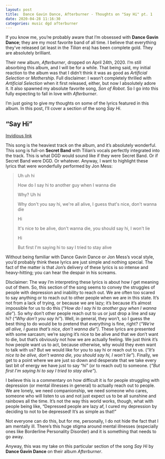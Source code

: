 ```yaml
---
layout: post
title:  Dance Gavin Dance, Afterburner - Thoughts on "Say Hi" pt. 1
date: 2020-04-28 11:16:30
categories: music dgd afterburner
---
```


If you know me, you’re probably aware that I’m obsessed with **Dance Gavin Dance**; they are my most favorite band of all time. I believe that everything they’ve released (at least in the _Tilian_ era) has been complete gold. They are absolutely brilliant.

Their new album, _Afterburner_, dropped on April 24th, 2020. I’m still absorbing this album, and I will be for a while. That being said, my initial reaction to the album was that I didn’t think it was as good as _Artificial Selection_ or _Mothership_. Full disclaimer: I wasn’t completely thrilled with _Artificial Selection_ when it first released, either, but now I absolutely adore it. It also spawned my absolute favorite song, _Son of Robot_. So I go into this fully expecting to fall in love with _Afterburner_.

I’m just going to give my thoughts on some of the lyrics featured in this album. In this post, I’ll cover a section of the song _Say Hi_.


## “Say Hi”

[Invidious link](https://invidio.us/watch?v=SlQfFZ82mNM)

This song is the heaviest track on the album, and it’s absolutely wonderful. This song is full-on **Secret Band** with Tilian’s vocals perfectly integrated into the track. This is what DGD would sound like if they were Secret Band. Or if Secret Band were DGD. Or whatever. Anyway, I want to highlight these lyrics that were wonderfully performed by Jon Mess:

> Uh uh hi
> 
> How do I say hi to another guy when I wanna die
> 
> Why? Uh hi
> 
> Why don't you say hi, we're all alive, I guess that's nice, don't wanna die
> 
> Hi
> 
> It's nice to be alive, don't wanna die, you should say hi, I won't lie
> 
> Hi
> 
> But first I'm saying hi to say I tried to stay alive

Without being familiar with Dance Gavin Dance or Jon Mess’s vocal style, you’d probably think these lyrics are just simple and nothing special. The fact of the matter is that Jon’s delivery of these lyrics is so intense and heavy-hitting; you can hear the despair in his screams.

DIsclaimer: The way I’m interpreting these lyrics is about how _I_ get meaning out of them. So, this section of the song seems to convey the struggles of people with depression and inability to reach out. We are often too scared to say anything or to reach out to other people when we are in this state. It’s not from a lack of trying, or because we are lazy; it’s because it’s almost impossible for us to do this (“_How do I say hi to another guy when I wanna die_”). So why don’t other people reach out to us or just drop a line and say hi? (_“Why don’t you say hi”_). Well, in general, they won’t, so I guess the best thing to do would be to pretend that everything is fine, right? (_“We’re all alive, I guess that’s nice, don’t wanna die”)_. These lyrics are presented with some sarcasm; we’re saying it’s nice to be alive and that we don’t want to die, but that’s obviously not how we are actually feeling. We just think it’s how people want us to act, because otherwise, why would they even want to talk with us? But we would like for you to say hi or reach out to us. (_“It’s nice to be alive, don’t wanna die, you should say hi, I won’t lie”_). Finally, we get to a point where we are just so down and desperate that we take every last bit of energy we have just to say “hi” (or to reach out) to someone. (_“But first I'm saying hi to say I tried to stay alive”_).

I believe this is a commentary on how difficult it is for people struggling with depression (or mental illnesses in general) to actually reach out to people. We are lonely, we need companionship, we need someone who cares, someone who will listen to us and not just expect us to be all sunshine and rainbows all the time. It’s not the way this world works, though, what with people being like, “Depressed people are lazy af, I cured my depression by deciding to not to be depressed! It’s as simple as that!”

Not everyone can do this, but for me, personally, I do not hide the fact that I am mentally ill. There’s this huge stigma around mental illnesses (especially ones like Borderline Personality Disorder) and it is something that needs to go away.

Anyway, this was my take on this particular section of the song _Say Hi_ by **Dance Gavin Dance** on their album _Afterburner_.

